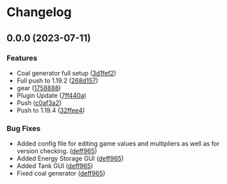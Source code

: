 # Changelog

## 0.0.0 (2023-07-11)


### Features

* Coal generator full setup ([3d1fef2](https://github.com/SirStig/Elec_tronics/commit/3d1fef2d56c307258bfc11fc507e5dc24b9d409c))
* Full push to 1.19.2 ([268d157](https://github.com/SirStig/Elec_tronics/commit/268d1576c699cfddc8daa20d0223dc5ab869f99b))
* gear ([1758888](https://github.com/SirStig/Elec_tronics/commit/1758888b8f2f424ee5e62f714f0f49931dd4e856))
* Plugin Update ([7ff440a](https://github.com/SirStig/Elec_tronics/commit/7ff440aab7c31124e180e264e53fbea2d481d501))
* Push ([c0af3a2](https://github.com/SirStig/Elec_tronics/commit/c0af3a2c2a25d4912c1e1d9a898927a416deaec8))
* Push to 1.19.4 ([32ffee4](https://github.com/SirStig/Elec_tronics/commit/32ffee424a654b2e66e5e9eca1ff1b009af87b3d))


### Bug Fixes

* Added config file for editing game values and multipliers as well as for version checking. ([deff965](https://github.com/SirStig/Elec_tronics/commit/deff965580562110a9c3877c9afbdbcefefb388f))
* Added Energy Storage GUI ([deff965](https://github.com/SirStig/Elec_tronics/commit/deff965580562110a9c3877c9afbdbcefefb388f))
* Added Tank GUI ([deff965](https://github.com/SirStig/Elec_tronics/commit/deff965580562110a9c3877c9afbdbcefefb388f))
* Fixed coal generator ([deff965](https://github.com/SirStig/Elec_tronics/commit/deff965580562110a9c3877c9afbdbcefefb388f))
